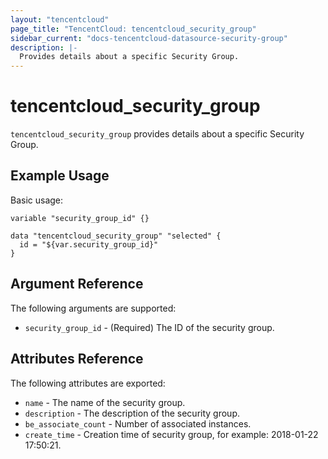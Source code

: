 ```yaml
---
layout: "tencentcloud"
page_title: "TencentCloud: tencentcloud_security_group"
sidebar_current: "docs-tencentcloud-datasource-security-group"
description: |-
  Provides details about a specific Security Group.
---
```


# tencentcloud_security_group

`tencentcloud_security_group` provides details about a specific Security Group.

## Example Usage

Basic usage:

```hcl
variable "security_group_id" {}

data "tencentcloud_security_group" "selected" {
  id = "${var.security_group_id}"
}
```

## Argument Reference

The following arguments are supported:

* `security_group_id` - (Required) The ID of the security group.

## Attributes Reference

The following attributes are exported:

* `name` - The name of the security group.
* `description` - The description of the security group.
* `be_associate_count` - Number of associated instances.
* `create_time` - Creation time of security group, for example: 2018-01-22 17:50:21.

